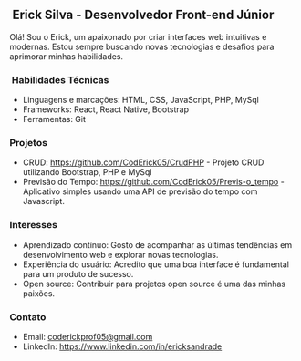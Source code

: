 ## ‍ Erick Silva - Desenvolvedor Front-end Júnior

Olá! Sou o Erick, um apaixonado por criar interfaces web intuitivas e modernas. Estou sempre buscando novas tecnologias e desafios para aprimorar minhas habilidades.

### ️ Habilidades Técnicas

* Linguagens e marcações: HTML, CSS, JavaScript, PHP, MySql
* Frameworks: React, React Native, Bootstrap
* Ferramentas: Git
 
###  Projetos

* CRUD: https://github.com/CodErick05/CrudPHP - Projeto CRUD utilizando Bootstrap, PHP e MySql
* Previsão do Tempo: https://github.com/CodErick05/Previs-o_tempo - Aplicativo simples usando uma API de previsão do tempo com Javascript.

###  Interesses

* Aprendizado contínuo: Gosto de acompanhar as últimas tendências em desenvolvimento web e explorar novas tecnologias.
* Experiência do usuário: Acredito que uma boa interface é fundamental para um produto de sucesso.
* Open source: Contribuir para projetos open source é uma das minhas paixões.

###  Contato

* Email: coderickprof05@gmail.com
* LinkedIn: https://www.linkedin.com/in/ericksandrade

<!---
CodErick05/CodErick05 is a ✨ special ✨ repository because its `README.md` (this file) appears on your GitHub profile.
You can click the Preview link to take a look at your changes.
--->
